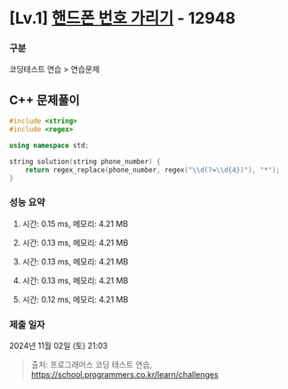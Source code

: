 # [Lv.1] [핸드폰 번호 가리기](https://school.programmers.co.kr/learn/courses/30/lessons/12948?language=cpp) - 12948 

### 구분

코딩테스트 연습 > 연습문제

## C++ 문제풀이

```cpp
#include <string>
#include <regex>

using namespace std;

string solution(string phone_number) {
    return regex_replace(phone_number, regex("\\d(?=\\d{4})"), "*");
}
```

### 성능 요약

1. 시간: 0.15 ms, 메모리: 4.21 MB

2. 시간: 0.13 ms, 메모리: 4.21 MB
3. 시간: 0.13 ms, 메모리: 4.21 MB
4. 시간: 0.13 ms, 메모리: 4.21 MB
5. 시간: 0.12 ms, 메모리: 4.21 MB

### 제출 일자

2024년 11월 02일 (토) 21:03

> 출처: 프로그래머스 코딩 테스트 연습, https://school.programmers.co.kr/learn/challenges
